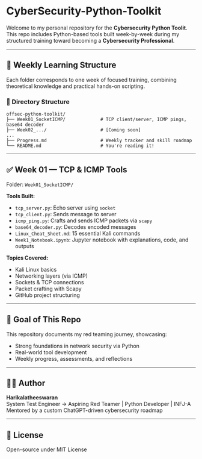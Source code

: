 # CyberSecurity-Python-Toolkit

Welcome to my personal repository for the **Cybersecurity Python Toolit**. <br>This repo includes Python-based tools built week-by-week during my structured training toward becoming a **Cybersecurity Professional**.

---

## 📅 Weekly Learning Structure
Each folder corresponds to one week of focused training, combining theoretical knowledge and practical hands-on scripting.

### 📁 Directory Structure
```
offsec-python-toolkit/
├── Week01_SocketICMP/             # TCP client/server, ICMP pings, base64 decoder
├── Week02_.../                    # [Coming soon]
...
├── Progress.md                    # Weekly tracker and skill roadmap
└── README.md                      # You're reading it!
```

---

## ✅ Week 01 — TCP & ICMP Tools
Folder: `Week01_SocketICMP/`

**Tools Built:**
- `tcp_server.py`: Echo server using `socket`
- `tcp_client.py`: Sends message to server
- `icmp_ping.py`: Crafts and sends ICMP packets via `scapy`
- `base64_decoder.py`: Decodes encoded messages
- `Linux_Cheat_Sheet.md`: 15 essential Kali commands
- `Week1_Notebook.ipynb`: Jupyter notebook with explanations, code, and outputs

**Topics Covered:**
- Kali Linux basics
- Networking layers (via ICMP)
- Sockets & TCP connections
- Packet crafting with Scapy
- GitHub project structuring

---

## 🧠 Goal of This Repo
This repository documents my red teaming journey, showcasing:
- Strong foundations in network security via Python
- Real-world tool development
- Weekly progress, assessments, and reflections

---

## 🧑‍💻 Author
**Harikalatheeswaran**  
System Test Engineer → Aspiring Red Teamer | Python Developer | INFJ-A  
Mentored by a custom ChatGPT-driven cybersecurity roadmap

---

## 📘 License
Open-source under MIT License
